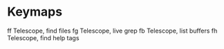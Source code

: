 # Keymaps

<leader>ff	Telescope, find files
<leader>fg	Telescope, live grep
<leader>fb	Telescope, list buffers
<leader>fh	Telescope, find help tags
